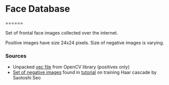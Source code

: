# Face Database
======

Set of frontal face images collected over the internet.

Positive images have size 24x24 pixels.
Size of negative images is varying.

### Sources
- Unpacked [vec file](https://github.com/Itseez/opencv/blob/master/data/vec_files/trainingfaces_24-24.vec) from OpenCV library (positives only)
- [Set of negative images](http://tutorial-haartraining.googlecode.com/svn/trunk/data/negatives/) found in [tutorial](http://note.sonots.com/SciSoftware/haartraining.html) on training Haar cascade by Saotoshi Seo
